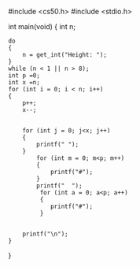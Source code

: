 #include <cs50.h>
#include <stdio.h>

int main(void)
{
    int n;
    
    do
    {
        n = get_int("Height: ");    
    }
    while (n < 1 || n > 8);
    int p =0;
    int x =n;
    for (int i = 0; i < n; i++)
    {
        p++;
        x--;
        
        
        for (int j = 0; j<x; j++)
        {
            printf(" ");
        }
            for (int m = 0; m<p; m++)
            {
                printf("#");
            }
            printf("  ");
             for (int a = 0; a<p; a++)
             {
                printf("#"); 
             }
             
        
        printf("\n");
    }
}


